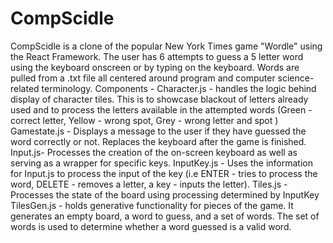 # CompScidle
CompScidle is a clone of the popular New York Times game "Wordle" using the React Framework.  The user has 6 attempts to guess a 5 letter word using the keyboard onscreen or by typing on the keyboard. Words are pulled from a .txt file all centered around program and computer science-related terminology. 
Components -
Character.js - handles the logic behind display of character tiles. This is to showcase blackout of letters already used and to process the letters available in the attempted words (Green - correct letter, Yellow - wrong spot, Grey - wrong letter and spot )
Gamestate.js - Displays a message to the user if they have guessed the word correctly or not. Replaces the keyboard after the game is finished.
Input.js- Processes the creation of the on-screen keyboard as well as serving as a wrapper for specific keys.
InputKey.js - Uses the information for Input.js to process the input of the key (i.e ENTER - tries to process the word, DELETE - removes a letter,  a key - inputs the letter).
Tiles.js - Processes the state of the board using processing determined by InputKey
TilesGen.js -  holds generative functionality for pieces of the game. It generates an empty board, a word to guess, and a set of words. The set of words is used to determine whether a word guessed is a valid word.
